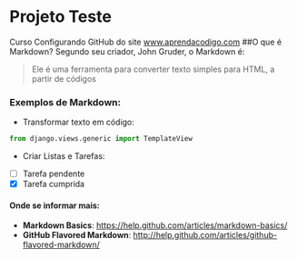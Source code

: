 # Projeto Teste
Curso Configurando GitHub do site www.aprendacodigo.com
##O que é Markdown?
Segundo seu criador, John Gruder, o Markdown é:
>Ele é uma ferramenta para converter texto simples para HTML, a partir de códigos 

### Exemplos de Markdown:
- Transformar texto em código:

```python
from django.views.generic import TemplateView
```

- Criar Listas e Tarefas:

- [ ] Tarefa pendente
- [x] Tarefa cumprida

#### Onde se informar mais:

- **Markdown Basics**: https://help.github.com/articles/markdown-basics/
- **GitHub Flavored Markdown**: http://help.github.com/articles/github-flavored-markdown/
